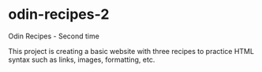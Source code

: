 # odin-recipes-2
Odin Recipes - Second time

This project is creating a basic website with three recipes to practice HTML syntax such as links, images, formatting, etc.